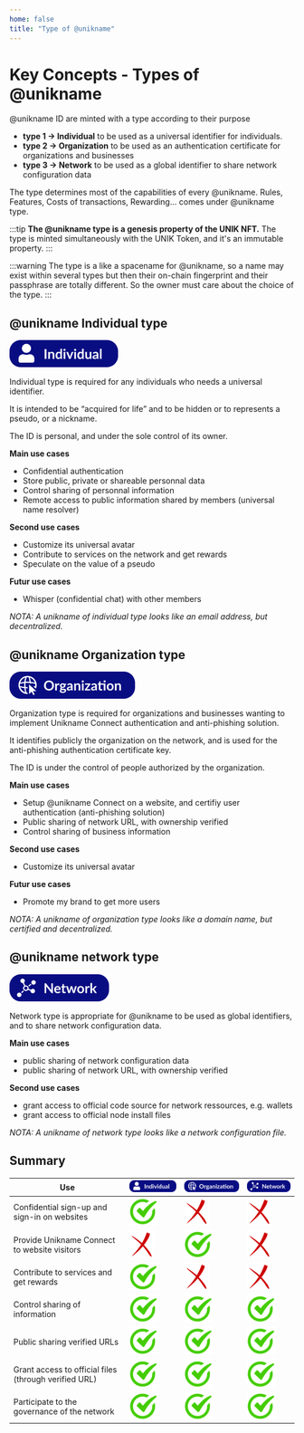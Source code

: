 ```yaml
---
home: false
title: "Type of @unikname"
---
```


# Key Concepts - Types of @unikname

@unikname ID are minted with a type according to their purpose
- **type 1 &rightarrow; Individual** to be used as a universal identifier for individuals.
- **type 2 &rightarrow; Organization** to be used as an authentication certificate for organizations and businesses
- **type 3 &rightarrow; Network** to be used as a global  identifier to share network configuration data

The type determines most of the capabilities of every @unikname. Rules, Features, Costs of transactions, Rewarding... comes under @unikname type.

:::tip
**The @unikname type is a genesis property of the UNIK NFT.** The type is minted simultaneously with the UNIK Token, and it's an immutable property.
:::

:::warning
The type is a like a spacename for @unikname, so a name may exist within several types but then their on-chain fingerprint and their passphrase are totally different. So the owner must care about the choice of the type.
:::

## @unikname Individual type

![individual](./images/unik-individual-icon-dark.png)

Individual type is required for any individuals who needs a universal identifier.

It is intended to be “acquired for life” and to be hidden or to represents a pseudo, or a nickname.

The ID is personal, and under the sole control of its owner.

**Main use cases**
- Confidential authentication
- Store public, private or shareable personnal data
- Control sharing of personnal information
- Remote access to public information shared by members (universal name resolver)

**Second use cases**
- Customize its universal avatar
- Contribute to services on the network and get rewards
- Speculate on the value of a pseudo

**Futur use cases**

- Whisper (confidential chat) with other members


_NOTA: A unikname of individual type looks like an email address, but decentralized._

## @unikname Organization type

![organization](./images/unik-organization-icon-dark.png)

Organization type is required for organizations and businesses wanting to implement Unikname Connect authentication and anti-phishing solution.

It identifies publicly the organization on the network, and is used for the anti-phishing authentication certificate key.

The ID is under the control of people authorized by the organization.

**Main use cases**
- Setup @unikname Connect on a website, and certifiy user authentication (anti-phishing solution)
- Public sharing of network URL, with ownership verified
- Control sharing of business information

**Second use cases**
- Customize its universal avatar

**Futur use cases**
- Promote my brand to get more users

_NOTA: A unikname of organization type looks like a domain name, but certified and decentralized._

## @unikname network type

![network](./images/unik-network-icon-dark.png)

Network type is appropriate for @unikname to be used as global identifiers, and to share network configuration data.

**Main use cases**
- public sharing of network configuration data
- public sharing of network URL, with ownership verified

**Second use cases**
- grant access to official code source for network ressources, e.g. wallets
- grant access to official node install files

_NOTA: A unikname of network type looks like a network configuration file._

## Summary

| Use | ![individual](./images/unik-individual-icon-dark.png) |![organization](./images/unik-organization-icon-dark.png) | ![network](./images/unik-network-icon-dark.png) |
|-|-|-|-|
|Confidential sign-up and sign-in on websites|![ok](./images/greencheck.png) |![ko](./images/redcross.png)|![ko](./images/redcross.png)|
|Provide Unikname Connect to website visitors|![ko](./images/redcross.png) |![ok](./images/greencheck.png)|![ko](./images/redcross.png)|
| Contribute to services and get rewards |![ok](./images/greencheck.png) |![ko](./images/redcross.png)|![ko](./images/redcross.png)|
|Control sharing of information |![ok](./images/greencheck.png) |![ok](./images/greencheck.png)|![ok](./images/greencheck.png)|
|Public sharing verified URLs|![ok](./images/greencheck.png) |![ok](./images/greencheck.png)|![ok](./images/greencheck.png)|
|Grant access to official files (through verified URL)|![ok](./images/greencheck.png)|![ok](./images/greencheck.png)|![ok](./images/greencheck.png)|
|Participate to the governance of the network|![ok](./images/greencheck.png)|![ok](./images/greencheck.png)|![ok](./images/greencheck.png)|

